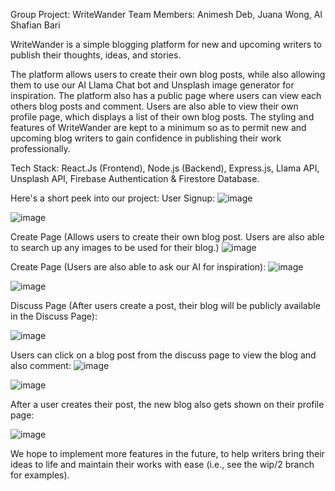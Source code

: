 Group Project:  WriteWander
Team Members: Animesh Deb, Juana Wong, Al Shafian Bari

WriteWander is a simple blogging platform for new and upcoming writers to publish their thoughts, ideas, and stories. 

The platform allows users to create their own blog posts, while also allowing them to use our AI Llama Chat bot and Unsplash image generator for inspiration. The platform also has a public page where users can view each others blog posts and comment. Users are also able to view their own profile page, which displays a list of their own blog posts. The styling and features of WriteWander are kept to a minimum so as to permit new and upcoming blog writers to gain confidence in publishing their work professionally.

Tech Stack: React.Js (Frontend), Node.js (Backend), Express.js, Llama API, Unsplash API, Firebase Authentication & Firestore Database.


Here's a short peek into our project:
User Signup:
![image](https://github.com/AnimeshDeb/WriteWander/assets/102705914/e02f7fee-4d9a-4573-845e-f050a4619e2f)

![image](https://github.com/AnimeshDeb/WriteWander/assets/102705914/ae98d95a-f70a-45a4-8c3d-f567bd3089c4)

Create Page (Allows users to create their own blog post. Users are also able to search up any images to be used for their blog.)
![image](https://github.com/AnimeshDeb/WriteWander/assets/102705914/4017bf7e-268b-43ed-8924-8de52304af1d)

Create Page (Users are also able to ask our AI for inspiration):
![image](https://github.com/AnimeshDeb/WriteWander/assets/102705914/6eef37f3-68a4-427b-a2bd-c843472ebd6a)

![image](https://github.com/AnimeshDeb/WriteWander/assets/102705914/3dfa41a4-c6d8-4059-82dd-ff2d36fb2622)

Discuss Page (After users create a post, their blog will be publicly available in the Discuss Page):

![image](https://github.com/AnimeshDeb/WriteWander/assets/102705914/d9885a2d-ac84-4f94-af27-d528031d886b)

Users can click on a blog post from the discuss page to view the blog and also comment:
![image](https://github.com/AnimeshDeb/WriteWander/assets/102705914/4c4be5cd-e571-4da3-beee-1463c7f48496)

![image](https://github.com/AnimeshDeb/WriteWander/assets/102705914/797dfe44-5df7-47af-8c96-77fef574ea1f)

After a user creates their post, the new blog also gets shown on their profile page:

![image](https://github.com/AnimeshDeb/WriteWander/assets/102705914/ef752033-f6fe-4496-8e81-a3196925a72c)





We hope to implement more features in the future, to help writers bring their ideas to life and maintain their works with ease (i.e., see the wip/2 branch for examples). 



